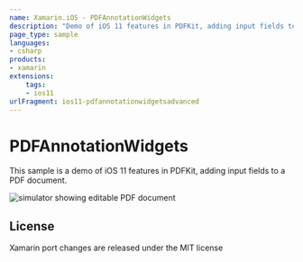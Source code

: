 ```yaml
---
name: Xamarin.iOS - PDFAnnotationWidgets
description: "Demo of iOS 11 features in PDFKit, adding input fields to a PDF document (iOS11)"
page_type: sample
languages:
- csharp
products:
- xamarin
extensions:
    tags:
    - ios11
urlFragment: ios11-pdfannotationwidgetsadvanced
---
```

# PDFAnnotationWidgets

This sample is a demo of iOS 11 features in PDFKit, adding input fields to a PDF document.

![simulator showing editable PDF document](Screenshots/01.png)

## License

Xamarin port changes are released under the MIT license
